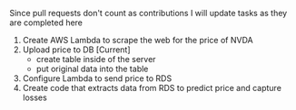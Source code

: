 Since pull requests don't count as contributions I will update tasks as they are completed here

1) Create AWS Lambda to scrape the web for the price of NVDA
2) Upload price to DB [Current]  
    - create table inside of the server
    - put original data into the table
3) Configure Lambda to send price to RDS
4) Create code that extracts data from RDS to predict price and capture losses